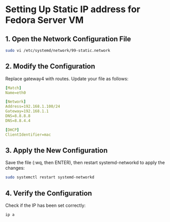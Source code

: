 # Setting Up Static IP address for Fedora Server VM
## 1. Open the Network Configuration File
```bash
sudo vi /etc/systemd/network/99-static.network
```
## 2. Modify the Configuration
Replace gateway4 with routes. Update your file as follows:
```yaml
[Match]
Name=eth0

[Network]
Address=192.168.1.100/24
Gateway=192.168.1.1
DNS=8.8.8.8
DNS=8.8.4.4

[DHCP]
ClientIdentifier=mac
```
## 3. Apply the New Configuration
Save the file (:wq, then ENTER), then restart systemd-networkd to apply the changes:
```bash
sudo systemctl restart systemd-networkd
```
## 4. Verify the Configuration
Check if the IP has been set correctly:
```bash
ip a
```
